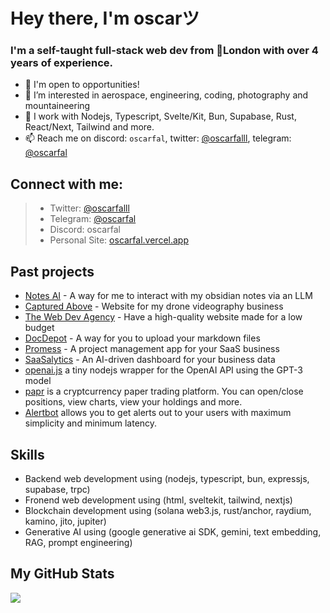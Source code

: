 # Hey there, I'm oscarツ

### I'm a self-taught full-stack web dev from 📍London with over 4 years of experience.

- 👋 I'm open to opportunities!
- 👀 I’m interested in aerospace, engineering, coding, photography and mountaineering 
- 🌱 I work with Nodejs, Typescript, Svelte/Kit, Bun, Supabase, Rust, React/Next, Tailwind and more.
- 📫 Reach me on discord: `oscarfal`, twitter: [@oscarfalll](https://twitter.com/oscarfalll), telegram: [@oscarfal](https://t.me/oscarfal)

## Connect with me:
> - Twitter: [@oscarfalll](https://twitter.com/oscarfalll)
> - Telegram: [@oscarfal](https://t.me/oscarfal)
> - Discord: oscarfal
> - Personal Site: [oscarfal.vercel.app](https://oscarfal.vercel.app)

## Past projects
- [Notes AI](https://github.com/thereal-atom/obsidian-notes-ai) - A way for me to interact with my obsidian notes via an LLM
- [Captured Above](https://capturedabove-website.vercel.app) - Website for my drone videography business
- [The Web Dev Agency](https://github.com/thereal-atom/webdevagency) - Have a high-quality website made for a low budget
- [DocDepot](https://github.com/thereal-atom/docdepot) - A way for you to upload your markdown files
- [Promess](https://github.com/promesstech) - A project management app for your SaaS business
- [SaaSalytics](https://saasalytics.vercel.app) - An AI-driven dashboard for your business data
- [openai.js](https://github.com/thereal-atom/openai.js) a tiny nodejs wrapper for the OpenAI API using the GPT-3 model
- [papr](https://github.com/thereal-atom/papr) is a cryptcurrency paper trading platform. You can open/close positions, view charts, view your holdings and more.
- [Alertbot](https://github.com/alertbotxyz) allows you to get alerts out to your users with maximum simplicity and minimum latency.

## Skills
- Backend web development using (nodejs, typescript, bun, expressjs, supabase, trpc)
- Fronend web development using (html, sveltekit, tailwind, nextjs)
- Blockchain development using (solana web3.js, rust/anchor, raydium, kamino, jito, jupiter)
- Generative AI using (google generative ai SDK, gemini, text embedding, RAG, prompt engineering)

## My GitHub Stats

<a href="http://www.github.com/thereal-atom"><img src="https://github-readme-streak-stats.herokuapp.com/?user=thereal-atom&stroke=ffffff&background=1c1917&ring=0891b2&fire=0891b2&currStreakNum=ffffff&currStreakLabel=0891b2&sideNums=ffffff&sideLabels=ffffff&dates=ffffff&hide_border=true" /></a>
